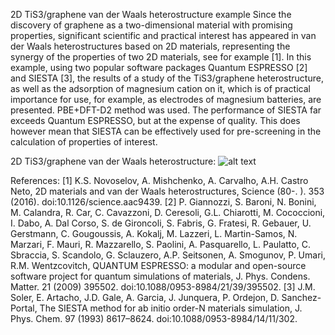 <b2>2D TiS3/graphene van der Waals heterostructure example</b2>
Since the discovery of graphene as a two-dimensional material with promising properties, significant scientific and practical interest has appeared in van der Waals heterostructures based on 2D materials, representing the synergy of the properties of two 2D materials, see for example [1]. In this example, using two popular software packages Quantum ESPRESSO [2] and SIESTA [3], the results of a study of the TiS3/graphene heterostructure, as well as the adsorption of magnesium cation on it, which is of practical importance for use, for example, as electrodes of magnesium batteries, are presented. PBE+DFT-D2 method was used. The performance of SIESTA far exceeds Quantum ESPRESSO, but at the expense of quality. This does however mean that SIESTA can be effectively used for pre-screening in the calculation of properties of interest.

2D TiS3/graphene van der Waals heterostructure:
![alt text](http://url/to/img.png)

References:
[1]	K.S. Novoselov, A. Mishchenko, A. Carvalho, A.H. Castro Neto, 2D materials and van der Waals heterostructures, Science (80-. ). 353 (2016). doi:10.1126/science.aac9439.
[2]	P. Giannozzi, S. Baroni, N. Bonini, M. Calandra, R. Car, C. Cavazzoni, D. Ceresoli, G.L. Chiarotti, M. Cococcioni, I. Dabo, A. Dal Corso, S. de Gironcoli, S. Fabris, G. Fratesi, R. Gebauer, U. Gerstmann, C. Gougoussis, A. Kokalj, M. Lazzeri, L. Martin-Samos, N. Marzari, F. Mauri, R. Mazzarello, S. Paolini, A. Pasquarello, L. Paulatto, C. Sbraccia, S. Scandolo, G. Sclauzero, A.P. Seitsonen, A. Smogunov, P. Umari, R.M. Wentzcovitch, QUANTUM ESPRESSO: a modular and open-source software project for quantum simulations of materials, J. Phys. Condens. Matter. 21 (2009) 395502. doi:10.1088/0953-8984/21/39/395502.
[3]	J.M. Soler, E. Artacho, J.D. Gale, A. Garcia, J. Junquera, P. Ordejon, D. Sanchez-Portal, The SIESTA method for ab initio order-N materials simulation, J. Phys. Chem. 97 (1993) 8617–8624. doi:10.1088/0953-8984/14/11/302.
